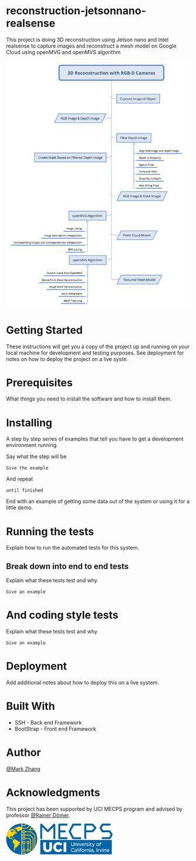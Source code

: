 # reconstruction-jetsonnano-realsense
This project is doing 3D reconstruction using Jetson nano and Intel realsense to capture images and reconstruct a mesh model on Google Cloud using openMVG and openMVS algorithm


![Design Flow](https://raw.githubusercontent.com/Fantastic8/reconstruction-jetsonnano-realsense/master/media/DesignFlow.png)

# Getting Started

These instructions will get you a copy of the project up and running on your local machine for development and testing purposes. See deployment for notes on how to deploy the project on a live syste.


# Prerequisites

What things you need to install the software and how to install them.


# Installing

A step by step series of examples that tell you have to get a development environment running.

Say what the step will be

```
Give the example
```

And repeat

```
until finished
```

End with an example of getting some data out of the system or using it for a little demo.

# Running the tests

Explain how to run the automated tests for this system.

## Break down into end to end tests

Explain what these tests test and why

```
Give an example
```

# And coding style tests

Explain what these tests test and why

```
Give an example
```

# Deployment

Add additional notes about how to deploy this on a live system.


# Built With

+ SSH - Back end Framework
+ BootStrap - Front end Framework


# Author

[@Mark Zhang](https://github.com/Fantastic8)


# Acknowledgments

This project has been supported by UCI MECPS program and advised by professor [@Rainer Dömer](http://www.cecs.uci.edu/~doemer/).

[![UCI MECPS](https://raw.githubusercontent.com/Fantastic8/reconstruction-jetsonnano-realsense/master/media/MECPSLOGO-01-300x85.png)](https://mecps.uci.edu/)